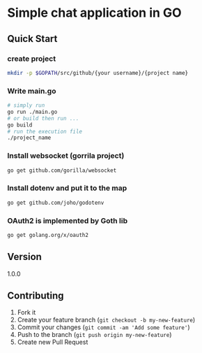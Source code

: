 # Simple chat application in GO

## Quick Start

### create project

``` bash
mkdir -p $GOPATH/src/github/{your username}/{project name}
```

### Write main.go

``` bash
# simply run
go run ./main.go
# or build then run ... 
go build
# run the execution file
./project_name
```

### Install websocket (gorrila project)

``` bash
go get github.com/gorilla/websocket
```

### Install dotenv and put it to the map

``` bash
go get github.com/joho/godotenv
```

### OAuth2 is implemented by Goth lib

``` bash
go get golang.org/x/oauth2
```

## Version

1.0.0

## Contributing

1. Fork it
2. Create your feature branch (`git checkout -b my-new-feature`)
3. Commit your changes (`git commit -am 'Add some feature'`)
4. Push to the branch (`git push origin my-new-feature`)
5. Create new Pull Request
